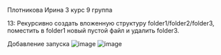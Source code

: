 Плотникова Ирина 3 курс 9 группа 


13: Рекурсивно создать вложенную структуру folder1/folder2/folder3, поместить в folder1 новый пустой файл и удалить folder3.

Добавление запуска 
![image](https://github.com/user-attachments/assets/250212db-b88e-47e2-aef6-ea67c740836f)
![image](https://github.com/user-attachments/assets/c28d9107-a257-409a-8cbc-2c53cd3eecb4)
